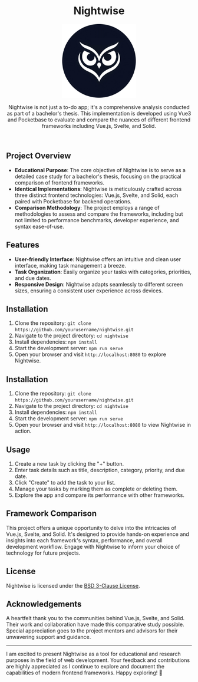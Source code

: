 <h1 align="center">Nightwise</h1>

<p align="center">
<img src=".github/nightwise-readme-rounded.jpeg" alt="Nightwise Logo" style="width: 200px;">
</p>

<p align="center">Nightwise is not just a to-do app; it's a comprehensive analysis conducted as part of a bachelor's thesis. This implementation is developed using Vue3 and Pocketbase to evaluate and compare the nuances of different frontend frameworks including Vue.js, Svelte, and Solid.</p>

<br>

## Project Overview

- **Educational Purpose**: The core objective of Nightwise is to serve as a detailed case study for a bachelor's thesis, focusing on the practical comparison of frontend frameworks.
- **Identical Implementations**: Nightwise is meticulously crafted across three distinct frontend technologies: Vue.js, Svelte, and Solid, each paired with Pocketbase for backend operations.
- **Comparison Methodology**: The project employs a range of methodologies to assess and compare the frameworks, including but not limited to performance benchmarks, developer experience, and syntax ease-of-use.

 ## Features

- **User-friendly Interface**: Nightwise offers an intuitive and clean user interface, making task management a breeze.
- **Task Organization**: Easily organize your tasks with categories, priorities, and due dates.
- **Responsive Design**: Nightwise adapts seamlessly to different screen sizes, ensuring a consistent user experience across devices.

## Installation

1. Clone the repository: `git clone https://github.com/yourusername/nightwise.git`
2. Navigate to the project directory: `cd nightwise`
3. Install dependencies: `npm install`
4. Start the development server: `npm run serve`
5. Open your browser and visit `http://localhost:8080` to explore Nightwise.

## Installation

1. Clone the repository: `git clone https://github.com/yourusername/nightwise.git`
2. Navigate to the project directory: `cd nightwise`
3. Install dependencies: `npm install`
4. Start the development server: `npm run serve`
5. Open your browser and visit `http://localhost:8080` to view Nightwise in action.

## Usage

1. Create a new task by clicking the "+" button.
2. Enter task details such as title, description, category, priority, and due date.
3. Click "Create" to add the task to your list.
4. Manage your tasks by marking them as complete or deleting them.
5. Explore the app and compare its performance with other frameworks.

## Framework Comparison

This project offers a unique opportunity to delve into the intricacies of Vue.js, Svelte, and Solid. It's designed to provide hands-on experience and insights into each framework's syntax, performance, and overall development workflow. Engage with Nightwise to inform your choice of technology for future projects.

## License

Nightwise is licensed under the [BSD 3-Clause License](LICENSE).

## Acknowledgements

A heartfelt thank you to the communities behind Vue.js, Svelte, and Solid. Their work and collaboration have made this comparative study possible. Special appreciation goes to the project mentors and advisors for their unwavering support and guidance.

---

I am excited to present Nightwise as a tool for educational and research purposes in the field of web development. Your feedback and contributions are highly appreciated as I continue to explore and document the capabilities of modern frontend frameworks. Happy exploring! 🚀
